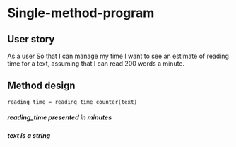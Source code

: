 # Single-method-program

## User story

As a user
So that I can manage my time
I want to see an estimate of reading time for a text, assuming that I can read 200 words a minute.

## Method design
```reading_time = reading_time_counter(text)```   

##### reading_time presented in minutes
##### text is a string


